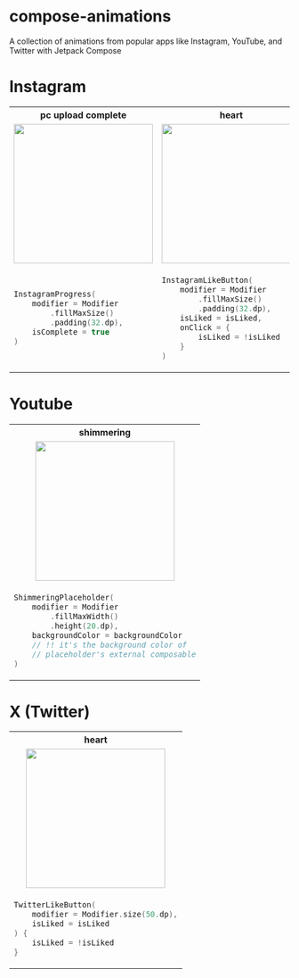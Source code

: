 # compose-animations
A collection of animations from popular apps like Instagram, YouTube, and Twitter with Jetpack Compose

# Instagram
<table>
  <th>pc upload complete</th>
  <th>heart</th>

  <tr>
    <td><img src = "https://github.com/user-attachments/assets/e9e452e5-3116-45b3-a701-6fbf08e9f463" width = "250"></td>
    <td><img src = "https://github.com/user-attachments/assets/322e50d7-97a8-451b-ab1c-126bdb886cdd" width = "250"></td>
  </tr>

  <tr>
<td>
      
``` kotlin
InstagramProgress(
    modifier = Modifier
        .fillMaxSize()
        .padding(32.dp),
    isComplete = true
)
```
</td>

<td>
  
```kotlin
InstagramLikeButton(
    modifier = Modifier
        .fillMaxSize()
        .padding(32.dp),
    isLiked = isLiked,
    onClick = {
        isLiked = !isLiked
    }
)
```

</td>
  </tr>
  
</table>

# Youtube

<table>
  <th>shimmering</th>
  
  <tr>
    <td align="center"><img src = "https://github.com/user-attachments/assets/3d35b704-d387-41b2-aa47-e17d447b314b" width = "250"></td>
  </tr>

  <tr>
<td>
      
``` kotlin
ShimmeringPlaceholder(
    modifier = Modifier
        .fillMaxWidth()
        .height(20.dp),
    backgroundColor = backgroundColor
    // !! it's the background color of
    // placeholder's external composable
)
```
</td>


  </tr>
  
</table>

# X (Twitter)

<table>
  <th>heart</th>
  
  <tr>
    <td align="center"><img src = "https://github.com/user-attachments/assets/a9a1d95f-45d4-4921-a5c7-88b9992d348b" width = "250"></td>
  </tr>

  <tr>
<td>
      
``` kotlin
TwitterLikeButton(
    modifier = Modifier.size(50.dp),
    isLiked = isLiked
) {
    isLiked = !isLiked
}
```
</td>

  </tr>
  
</table>
